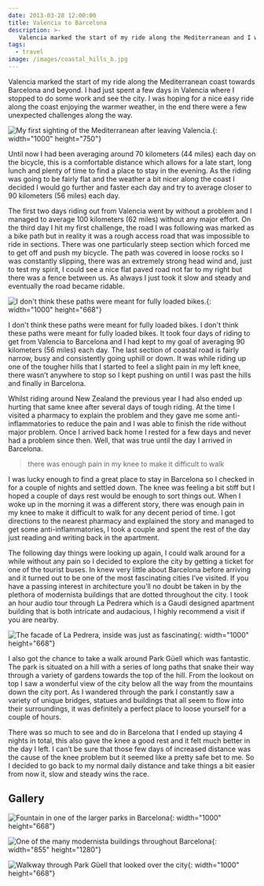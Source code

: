 ```yaml
---
date: 2013-03-28 12:00:00
title: Valencia to Barcelona
description: >-
   Valencia marked the start of my ride along the Mediterranean and I was hoping for a nice flat ride along the coast. As always there were some surprises along the way, both good and bad.
tags:
  - travel
image: /images/coastal_hills_b.jpg
---
```

Valencia marked the start of my ride along the Mediterranean coast towards Barcelona and beyond. I had just spent a few days in Valencia where I stopped to do some work and see the city. I was hoping for a nice easy ride along the coast enjoying the warmer weather, in the end there were a few unexpected challenges along the way.

![My first sighting of the Mediterranean after leaving Valencia.](/images/the_mediterranean_b.jpg){: width="1000" height="750"}

Until now I had been averaging around 70 kilometers (44 miles) each day on the bicycle, this is a comfortable distance which allows for a late start, long lunch and plenty of time to find a place to stay in the evening. As the riding was going to be fairly flat and the weather a bit nicer along the coast I decided I would go further and faster each day and try to average closer to 90 kilometers (56 miles) each day.

The first two days riding out from Valencia went by without a problem and I managed to average 100 kilometers (62 miles) without any major effort. On the third day I hit my first challenge, the road I was following was marked as a bike path but in reality it was a rough access road that was impossible to ride in sections. There was one particularly steep section which forced me to get off and push my bicycle. The path was covered in loose rocks so I was constantly slipping, there was an extremely strong head wind and, just to test my spirit, I could see a nice flat paved road not far to my right but there was a fence between us. As always I just took it slow and steady and eventually the road became ridable.

![I don't think these paths were meant for fully loaded bikes.](/images/rough_roads_b.jpg){: width="1000" height="668"}

I don't think these paths were meant for fully loaded bikes. I don't think these paths were meant for fully loaded bikes. It took four days of riding to get from Valencia to Barcelona and I had kept to my goal of averaging 90 kilometers (56 miles) each day. The last section of coastal road is fairly narrow, busy and consistently going uphill or down. It was while riding up one of the tougher hills that I started to feel a slight pain in my left knee, there wasn’t anywhere to stop so I kept pushing on until I was past the hills and finally in Barcelona.

Whilst riding around New Zealand the previous year I had also ended up hurting that same knee after several days of tough riding. At the time I visited a pharmacy to explain the problem and they gave me some anti-inflammatories to reduce the pain and I was able to finish the ride without major problem. Once I arrived back home I rested for a few days and never had a problem since then. Well, that was true until the day I arrived in Barcelona.

> there was enough pain in my knee to make it difficult to walk

I was lucky enough to find a great place to stay in Barcelona so I checked in for a couple of nights and settled down. The knee was feeling a bit stiff but I hoped a couple of days rest would be enough to sort things out. When I woke up in the morning it was a different story, there was enough pain in my knee to make it difficult to walk for any decent period of time. I got directions to the nearest pharmacy and explained the story and managed to get some anti-inflammatories, I took a couple and spent the rest of the day just reading and writing back in the apartment.

The following day things were looking up again, I could walk around for a while without any pain so I decided to explore the city by getting a ticket for one of the tourist buses. In knew very little about Barcelona before arriving and it turned out to be one of the most fascinating cities I’ve visited. If you have a passing interest in architecture you’ll no doubt be taken in by the plethora of modernista buildings that are dotted throughout the city. I took an hour audio tour through La Pedrera which is a Gaudi designed apartment building that is both intricate and audacious, I highly recommend a visit if you are nearby.

![The facade of La Pedrera, inside was just as fascinating](/images/la_pedrera_b.jpg){: width="1000" height="668"}

I also got the chance to take a walk around Park Güell which was fantastic. The park is situated on a hill with a series of long paths that snake their way through a variety of gardens towards the top of the hill. From the lookout on top I saw a wonderful view of the city below all the way from the mountains down the city port. As I wandered through the park I constantly saw a variety of unique bridges, statues and buildings that all seem to flow into their surroundings, it was definitely a perfect place to loose yourself for a couple of hours.

There was so much to see and do in Barcelona that I ended up staying 4 nights in total, this also gave the knee a good rest and it felt much better in the day I left. I can’t be sure that those few days of increased distance was the cause of the knee problem but it seemed like a pretty safe bet to me. So I decided to go back to my normal daily distance and take things a bit easier from now it, slow and steady wins the race.

## Gallery

![Fountain in one of the larger parks in Barcelona](/images/fountain_b.jpg){: width="1000" height="668"}

![One of the many modernista buildings throughout Barcelona](/images/modernista_building_b.jpg){: width="855" height="1280"}

![Walkway through Park Güell that looked over the city](/images/park_walkway_b.jpg){: width="1000" height="668"}